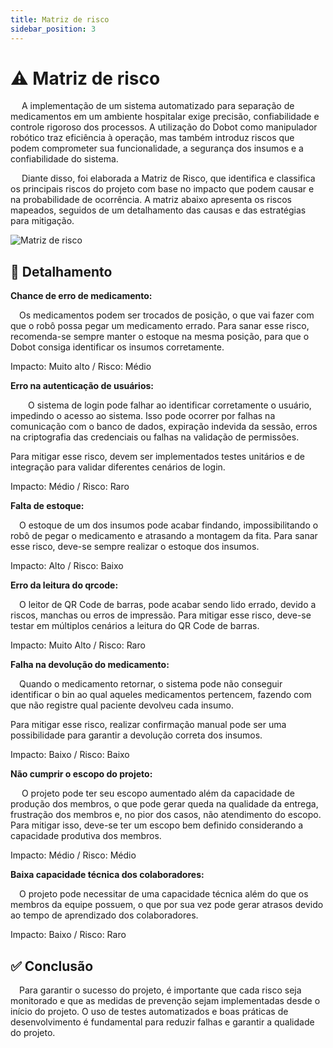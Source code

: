 ```yaml
---
title: Matriz de risco
sidebar_position: 3
---
```


# ⚠️ Matriz de risco 

&emsp; A implementação de um sistema automatizado para separação de medicamentos em um ambiente hospitalar exige precisão, confiabilidade e controle rigoroso dos processos. A utilização do Dobot como manipulador robótico traz eficiência à operação, mas também introduz riscos que podem comprometer sua funcionalidade, a segurança dos insumos e a confiabilidade do sistema.

&emsp; Diante disso, foi elaborada a Matriz de Risco, que identifica e classifica os principais riscos do projeto com base no impacto que podem causar e na probabilidade de ocorrência. A matriz abaixo apresenta os riscos mapeados, seguidos de um detalhamento das causas e das estratégias para mitigação.

<img src="../img/matriz-Risco.png" alt="Matriz de risco" />

## 📝 Detalhamento

**Chance de erro de medicamento:**

&emsp;Os medicamentos podem ser trocados de posição, o que vai fazer com que o robô possa pegar um medicamento errado.
Para sanar esse risco, recomenda-se sempre manter o estoque na mesma posição, para que o Dobot consiga identificar os insumos corretamente. 

Impacto: Muito alto / Risco: Médio 


**Erro na autenticação de usuários:**

 &emsp;O sistema de login pode falhar ao identificar corretamente o usuário, impedindo o acesso ao sistema. Isso pode ocorrer por falhas na comunicação com o banco de dados, expiração indevida da sessão, erros na criptografia das credenciais ou falhas na validação de permissões.

Para mitigar esse risco, devem ser implementados testes unitários e de integração para validar diferentes cenários de login.
 
Impacto: Médio / Risco: Raro

**Falta de estoque:**

  
&emsp;O estoque de um dos insumos pode acabar findando, impossibilitando o robô de pegar o medicamento e atrasando a montagem da fita. Para sanar esse risco, deve-se sempre realizar o estoque dos insumos.
 
Impacto: Alto / Risco: Baixo

**Erro da leitura do qrcode:**

&emsp;O leitor de QR Code de barras, pode acabar sendo lido errado, devido a riscos, manchas ou erros de impressão. Para mitigar esse risco, deve-se testar em múltiplos cenários a leitura do QR Code de barras.

Impacto: Muito Alto / Risco: Raro

**Falha na devolução do medicamento:**

&emsp;Quando o medicamento retornar, o sistema pode não conseguir identificar o bin ao qual aqueles medicamentos pertencem, fazendo com que não registre qual paciente devolveu cada insumo.

Para mitigar esse risco, realizar confirmação manual pode ser uma possibilidade para garantir a devolução correta dos insumos.

Impacto: Baixo / Risco: Baixo

**Não cumprir o escopo do projeto:**

&emsp; O projeto pode ter seu escopo aumentado além da capacidade de produção dos membros, o que pode gerar queda na qualidade da entrega, frustração dos membros e, no pior dos casos, não atendimento do escopo. Para mitigar isso, deve-se ter um escopo bem definido considerando a capacidade produtiva dos membros.

Impacto: Médio / Risco: Médio

**Baixa capacidade técnica dos colaboradores:**

&emsp;O projeto pode necessitar de uma capacidade técnica além do que os membros da equipe possuem, o que por sua vez pode gerar atrasos devido ao tempo de aprendizado dos colaboradores.

Impacto: Baixo / Risco: Raro

## ✅ Conclusão
&emsp;Para garantir o sucesso do projeto, é importante que cada risco seja monitorado e que as medidas de prevenção  sejam implementadas desde o início do projeto. O uso de testes automatizados e boas práticas de desenvolvimento é fundamental para reduzir falhas e garantir a qualidade do projeto.